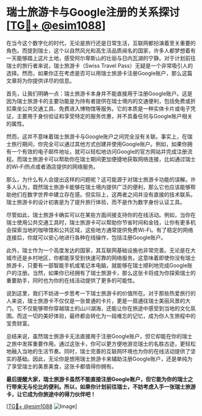 # 瑞士旅游卡与Google注册的关系探讨[[TG💪+ @esim1088](https://t.me/s/esim1088)]

在当今这个数字化的时代，无论是旅行还是日常生活，互联网都扮演着至关重要的角色。而提到瑞士，这个以自然风光和高生活品质闻名的国家，许多人都梦想着有一天能够踏上这片土地，感受阿尔卑斯山的壮丽与日内瓦湖的宁静。对于计划前往瑞士的旅行者来说，瑞士旅游卡（Swiss Travel Pass）无疑是一个非常吸引人的选择。然而，如果你正在考虑是否可以用瑞士旅游卡注册Google账户，那么这篇文章将为你提供详尽的信息。

首先，让我们明确一点：瑞士旅游卡本身并不能直接用于注册Google账户。这是因为瑞士旅游卡的主要功能是为持有者提供在瑞士境内的交通便利，包括免费或折扣乘坐公共交通工具、免费进入博物馆等服务。它的本质是一种实体卡片或电子凭证，主要用于身份验证和享受特定的服务优惠，并不具备任何与Google账户相关的属性。

然而，这并不意味着瑞士旅游卡与Google账户之间完全没有关联。事实上，在瑞士旅行期间，你完全可以通过其他方式创建并使用Google账户。例如，如果你拥有一个有效的电子邮件地址，就可以轻松地访问Google的官方网站并完成注册流程。而瑞士旅游卡可以帮助你在瑞士期间更加便捷地获取网络连接，比如通过瑞士的Wi-Fi热点或者酒店提供的网络服务。

那么，为什么有人会提出这样的问题呢？这可能源于对瑞士旅游卡功能的误解。许多人认为，既然瑞士旅游卡能够在瑞士境内提供广泛的便利，那么它也应该能够帮助他们在数字世界中建立存在感。但实际上，这两者之间并没有直接的技术联系。瑞士旅游卡的设计初衷是为了提升旅行体验，而不是作为数字身份认证工具。

尽管如此，瑞士旅游卡确实可以在某些方面间接支持你的在线活动。例如，当你在瑞士使用公共交通工具时，瑞士旅游卡可以帮助你节省时间和金钱，让你有更多机会探索当地的咖啡馆和公共区域，这些地方通常提供免费Wi-Fi。有了稳定的网络连接后，你就可以安心地进行各种在线操作，包括注册Google账户。

此外，瑞士作为一个高度发达的国家，其互联网基础设施也非常完善。无论是在大城市还是乡村地区，你都能享受到快速可靠的网络服务。这意味着即使你没有瑞士旅游卡，只要有一部智能手机或笔记本电脑，就能够在瑞士顺利地完成Google账户的注册。当然，如果你已经拥有了瑞士旅游卡，那么这张卡将成为你探索瑞士的重要助手，同时也为你的在线活动提供了更多的可能性。

说到这里，我们不妨进一步思考一下瑞士旅游卡的价值所在。对于那些热爱旅行的人来说，瑞士旅游卡不仅仅是一张普通的卡片，更是一扇通往瑞士美丽风景的大门。它不仅能够带你穿越瑞士的山川湖海，还能让你在旅途中感受到当地的文化氛围。而这一切的美好体验，最终都会转化为一段难忘的记忆，成为你人生旅程中的宝贵财富。

总结来说，虽然瑞士旅游卡无法直接用于注册Google账户，但它却能在你的瑞士之旅中发挥重要作用。通过这张卡，你可以更方便地游览瑞士的名胜古迹，更轻松地融入当地的生活节奏。同时，瑞士完善的互联网环境也为你的在线活动提供了坚实的基础。因此，无论你是想用瑞士旅游卡来辅助注册Google账户，还是单纯为了享受瑞士的美景美食，这张卡都值得你拥有。

**最后提醒大家，瑞士旅游卡虽然不能直接注册Google账户，但它能为你的瑞士之行带来无与伦比的便利。所以，如果你计划前往瑞士，不妨考虑入手一张瑞士旅游卡，让它成为你旅途中的得力伙伴吧！**

[[TG💪+ @esim1088](https://t.me/s/esim1088) ![Image](https://i.postimg.cc/4NQfJmqS/Snipaste-2025-05-13-00-14-12.png)]